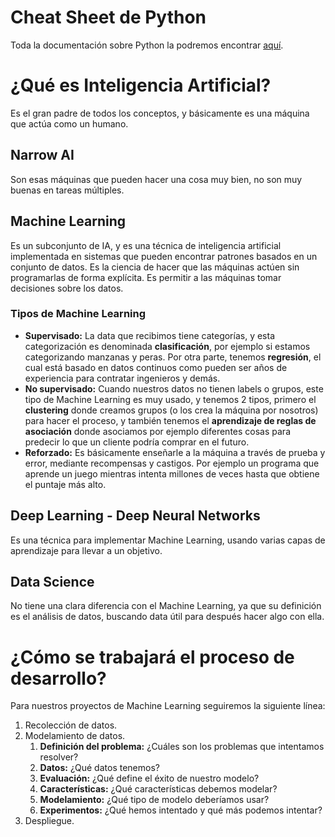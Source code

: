 # Cheat Sheet de Python

Toda la documentación sobre Python la podremos encontrar [aquí](https://zerotomastery.io/cheatsheets/python-cheat-sheet/).


# ¿Qué es Inteligencia Artificial?

Es el gran padre de todos los conceptos, y básicamente es una máquina que actúa como un humano.


## Narrow AI

Son esas máquinas que pueden hacer una cosa muy bien, no son muy buenas en tareas múltiples.


## Machine Learning

Es un subconjunto de IA, y es una técnica de inteligencia artificial implementada en sistemas que pueden encontrar patrones basados en un conjunto de datos. Es la ciencia de hacer que las máquinas actúen sin programarlas de forma explícita. Es permitir a las máquinas tomar decisiones sobre los datos.

### Tipos de Machine Learning
- **Supervisado:** La data que recibimos tiene categorías, y esta categorización es denominada **clasificación**, por ejemplo si estamos categorizando manzanas y peras. Por otra parte, tenemos **regresión**, el cual está basado en datos continuos como pueden ser años de experiencia para contratar ingenieros y demás.
- **No supervisado:** Cuando nuestros datos no tienen labels o grupos, este tipo de Machine Learning es muy usado, y tenemos 2 tipos, primero el **clustering** donde creamos grupos (o los crea la máquina por nosotros) para hacer el proceso, y también tenemos el **aprendizaje de reglas de asociación** donde asociamos por ejemplo diferentes cosas para predecir lo que un cliente podría comprar en el futuro.
- **Reforzado:** Es básicamente enseñarle a la máquina a través de prueba y error, mediante recompensas y castigos. Por ejemplo un programa que aprende un juego mientras intenta millones de veces hasta que obtiene el puntaje más alto.


## Deep Learning - Deep Neural Networks

Es una técnica para implementar Machine Learning, usando varias capas de aprendizaje para llevar a un objetivo.


## Data Science

No tiene una clara diferencia con el Machine Learning, ya que su definición es el análisis de datos, buscando data útil para después hacer algo con ella.


# ¿Cómo se trabajará el proceso de desarrollo?

Para nuestros proyectos de Machine Learning seguiremos la siguiente línea:

1. Recolección de datos.
2. Modelamiento de datos.
	1. **Definición del problema:** ¿Cuáles son los problemas que intentamos resolver?
	2. **Datos:** ¿Qué datos tenemos?
	3. **Evaluación:** ¿Qué define el éxito de nuestro modelo?
	4. **Características:** ¿Qué características debemos modelar?
	5. **Modelamiento:** ¿Qué tipo de modelo deberíamos usar?
	6. **Experimentos:** ¿Qué hemos intentado y qué más podemos intentar?
3. Despliegue.
